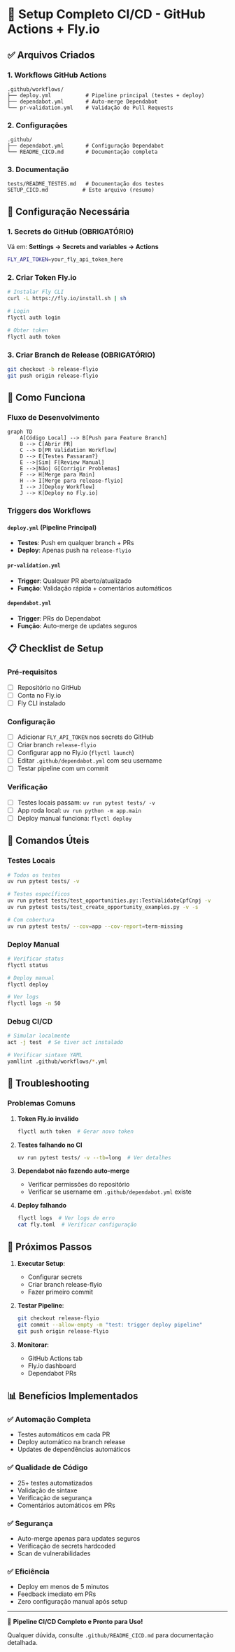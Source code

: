 # 🚀 Setup Completo CI/CD - GitHub Actions + Fly.io

## ✅ Arquivos Criados

### 1. Workflows GitHub Actions
```
.github/workflows/
├── deploy.yml           # Pipeline principal (testes + deploy)
├── dependabot.yml       # Auto-merge Dependabot
└── pr-validation.yml    # Validação de Pull Requests
```

### 2. Configurações
```
.github/
├── dependabot.yml       # Configuração Dependabot
└── README_CICD.md       # Documentação completa
```

### 3. Documentação
```
tests/README_TESTES.md   # Documentação dos testes
SETUP_CICD.md           # Este arquivo (resumo)
```

## 🔧 Configuração Necessária

### 1. Secrets do GitHub (OBRIGATÓRIO)
Vá em: **Settings → Secrets and variables → Actions**

```bash
FLY_API_TOKEN=your_fly_api_token_here
```

### 2. Criar Token Fly.io
```bash
# Instalar Fly CLI
curl -L https://fly.io/install.sh | sh

# Login
flyctl auth login

# Obter token
flyctl auth token
```

### 3. Criar Branch de Release (OBRIGATÓRIO)
```bash
git checkout -b release-flyio
git push origin release-flyio
```

## 🎯 Como Funciona

### Fluxo de Desenvolvimento
```mermaid
graph TD
    A[Código Local] --> B[Push para Feature Branch]
    B --> C[Abrir PR]
    C --> D[PR Validation Workflow]
    D --> E{Testes Passaram?}
    E -->|Sim| F[Review Manual]
    E -->|Não| G[Corrigir Problemas]
    F --> H[Merge para Main]
    H --> I[Merge para release-flyio]
    I --> J[Deploy Workflow]
    J --> K[Deploy no Fly.io]
```

### Triggers dos Workflows

#### `deploy.yml` (Pipeline Principal)
- **Testes**: Push em qualquer branch + PRs
- **Deploy**: Apenas push na `release-flyio`

#### `pr-validation.yml` 
- **Trigger**: Qualquer PR aberto/atualizado
- **Função**: Validação rápida + comentários automáticos

#### `dependabot.yml`
- **Trigger**: PRs do Dependabot
- **Função**: Auto-merge de updates seguros

## 📋 Checklist de Setup

### Pré-requisitos
- [ ] Repositório no GitHub
- [ ] Conta no Fly.io
- [ ] Fly CLI instalado

### Configuração
- [ ] Adicionar `FLY_API_TOKEN` nos secrets do GitHub
- [ ] Criar branch `release-flyio`
- [ ] Configurar app no Fly.io (`flyctl launch`)
- [ ] Editar `.github/dependabot.yml` com seu username
- [ ] Testar pipeline com um commit

### Verificação
- [ ] Testes locais passam: `uv run pytest tests/ -v`
- [ ] App roda local: `uv run python -m app.main`
- [ ] Deploy manual funciona: `flyctl deploy`

## 🧪 Comandos Úteis

### Testes Locais
```bash
# Todos os testes
uv run pytest tests/ -v

# Testes específicos
uv run pytest tests/test_opportunities.py::TestValidateCpfCnpj -v
uv run pytest tests/test_create_opportunity_examples.py -v -s

# Com cobertura
uv run pytest tests/ --cov=app --cov-report=term-missing
```

### Deploy Manual
```bash
# Verificar status
flyctl status

# Deploy manual
flyctl deploy

# Ver logs
flyctl logs -n 50
```

### Debug CI/CD
```bash
# Simular localmente
act -j test  # Se tiver act instalado

# Verificar sintaxe YAML
yamllint .github/workflows/*.yml
```

## 🚨 Troubleshooting

### Problemas Comuns

1. **Token Fly.io inválido**
   ```bash
   flyctl auth token  # Gerar novo token
   ```

2. **Testes falhando no CI**
   ```bash
   uv run pytest tests/ -v --tb=long  # Ver detalhes
   ```

3. **Dependabot não fazendo auto-merge**
   - Verificar permissões do repositório
   - Verificar se username em `.github/dependabot.yml` existe

4. **Deploy falhando**
   ```bash
   flyctl logs  # Ver logs de erro
   cat fly.toml  # Verificar configuração
   ```

## 🎯 Próximos Passos

1. **Executar Setup**:
   - Configurar secrets
   - Criar branch release-flyio
   - Fazer primeiro commit

2. **Testar Pipeline**:
   ```bash
   git checkout release-flyio
   git commit --allow-empty -m "test: trigger deploy pipeline"
   git push origin release-flyio
   ```

3. **Monitorar**:
   - GitHub Actions tab
   - Fly.io dashboard
   - Dependabot PRs

## 📊 Benefícios Implementados

### ✅ Automação Completa
- Testes automáticos em cada PR
- Deploy automático na branch release
- Updates de dependências automáticos

### ✅ Qualidade de Código
- 25+ testes automatizados
- Validação de sintaxe
- Verificação de segurança
- Comentários automáticos em PRs

### ✅ Segurança
- Auto-merge apenas para updates seguros
- Verificação de secrets hardcoded
- Scan de vulnerabilidades

### ✅ Eficiência
- Deploy em menos de 5 minutos
- Feedback imediato em PRs
- Zero configuração manual após setup

---

🎉 **Pipeline CI/CD Completo e Pronto para Uso!**

Qualquer dúvida, consulte `.github/README_CICD.md` para documentação detalhada.